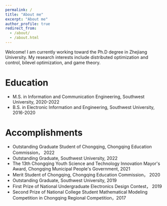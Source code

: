 ```yaml
---
permalink: /
title: "About me"
excerpt: "About me"
author_profile: true
redirect_from: 
  - /about/
  - /about.html
---
```


Welcome! I am currently  working toward the Ph.D degree in Zhejiang University.  My research interests include distributed optimization and control, bilevel optimization, and game theory.

Education
======

* M.S. in Information and Communication Engineering, Southwest University, 2020-2022
* B.S. in Electronic Information and Engineering, Southwest University, 2016-2020


Accomplishments
======
*  Outstanding Graduate Student of Chongqing, Chongqing Education Commission， 2022
*  Outstanding Graduate, Southwest University, 2022
*  The 13th Chongqing Youth Science and Technology Innovation Mayor's Award, Chongqing Municipal People's Government, 2021
*  Merit Student of Chongqing, Chongqing Education Commission， 2020
*  Outstanding Graduate, Southwest University, 2019
*  First Prize of National Undergraduate Electronics Design Contest， 2019
*  Second Prize of National College Student Mathematical Modeling Competition in Chongqing Regional Competition，2017
